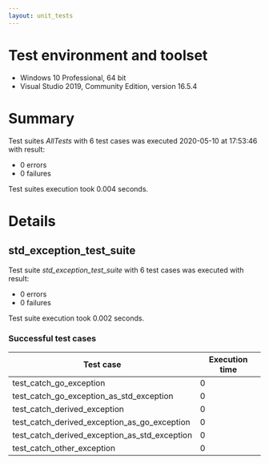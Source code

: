 ```yaml
---
layout: unit_tests
---
```


# Test environment and toolset 

* Windows 10 Professional, 64 bit
* Visual Studio 2019, Community Edition, version 16.5.4

# Summary

Test suites *AllTests* with 6 test cases was executed 2020-05-10 at 17:53:46 with result:

* 0 errors
* 0 failures

Test suites execution took 0.004 seconds.

# Details

## std_exception_test_suite

Test suite *std_exception_test_suite* with 6 test cases was executed with result:

* 0 errors
* 0 failures

Test suite execution took 0.002 seconds.

### Successful test cases

Test case|Execution time
-|-
test_catch_go_exception | 0
test_catch_go_exception_as_std_exception | 0
test_catch_derived_exception | 0
test_catch_derived_exception_as_go_exception | 0
test_catch_derived_exception_as_std_exception | 0
test_catch_other_exception | 0
